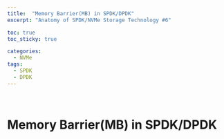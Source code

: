 ```yaml
---
title:  "Memory Barrier(MB) in SPDK/DPDK"
excerpt: "Anatomy of SPDK/NVMe Storage Technology #6"

toc: true
toc_sticky: true

categories:
  - NVMe
tags:
  - SPDK
  - DPDK
---
```


<br>

# Memory Barrier(MB) in SPDK/DPDK
